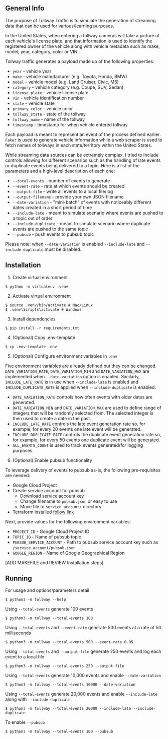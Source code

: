 ## General Info

The purpose of Tollway Traffic is to simulate the generation of streaming data that can be used for various/learning purposes.

In the United States, when entering a tollway cameras will take a picture of each vehicle's license plate, and that information is used to identify the registered owner of the vehicle along with vehicle metadata such as make, model, year, category, color or VIN.

Tollway traffic generates a payload made up of the following properties:

- `year` - vehicle year
- `make` - vehicle manufacturer (e.g. Toyota, Honda, BMW)
- `model` - vehicle model (e.g. Land Cruiser, Civic, M5)
- `category` - vehicle category (e.g. Coupe, SUV, Sedan)
- `license_plate` - vehicle license plate
- `vin` - vehicle identification number
- `state` - vehicle state
- `primary_color` - vehicle color
- `tollway_state` - state of the tollway
- `tollway_name` - name of the tollway
- `timestamp` - timestamp for when vehicle entered tollway

Each payload is meant to represent an event of the process defined earlier. `Faker` is used to generate vehicle information while a web scraper is used to fetch names of tollways in each state/territory within the United States.

While streaming data sources can be extremely complex, I tried to include controls allowing for different scenarios such as the handling of late events or duplicate events being delivered to a topic. Here is a list of the parameters and a high-level description of each one:

- `--total-events` - number of events to generate
- `--event-rate` - rate at which events should be created
- `--output-file` - write all events to a local file/log
- `--output-filename` - provide your own JSON filename
- `--date-variation` - "mini-batch" of events with noticeably different dates created in a short period of time
- `--include-late` - meant to simulate scenario where events are pushed to a topic out of order
- `--include-duplicate` - meant to simulate scenario where duplicate events are pushed to the same topic
- `--pubsub` - push events to pubsub topic

Please note: when `--date-variation` is enabled `--include-late` and `--include-duplicate` must be disabled.

## Installation
1. Create virtual environment
```
$ python -m virtualenv .venv
```

2. Activate virtual environment
```
$ source .venv/bin/activate # Mac/Linux
$ .venv\Scripts\activate # Windows
```

3. Install dependencies
```
$ pip install -r requirements.txt
```

4. (Optional) Copy .env-template
```
$ cp .env-template .env
```

5. (Optional) Configure environment variables in `.env`

Five environment variables are already defined but they can be changed. `DATE_VARIATION_RATE`, `DATE_VARIATION_MIN` and `DATE_VARIATION_MAX` are implemented when `--date-variation` option is enabled. Similarly, `INCLUDE_LATE_RATE` is in use when `--include-late` is enabled and `INCLUDE_DUPLICATE_RATE` is applied when `--include-duplicate` is enabled.

- `DATE_VARIATION_RATE` controls how often events with older dates are generated.
- `DATE_VARIATION_MIN` and `DATE_VARIATION_MAX` are used to define range of integers that will be randomly selected from. The selected integer is then used to create a date in the past.
- `INCLUDE_LATE_RATE` controls the late event generation rate so, for example, for every 20 events one late event will be generated.
- `INCLUDE_DUPLICATE_RATE` controls the duplicate event generation rate so, for example, for every 50 events one duplicate event will be generated.
- `ALL_EVENTS_COUNT` is used to track events generated/for logging purposes.

6. (Optional) Enable pubsub functionality

To leverage delivery of events to pubsub as-is, the following pre-requisites are needed:

- Google Cloud Project
- Create service account for pubsub
    - Download service account key
    - Change filename to `pubsub.json` or easy to use
    - Move file to `service_account/` directory
- Terraform installed [follow link](https://developer.hashicorp.com/terraform/tutorials/aws-get-started/install-cli)

Next, provide values for the following environment variables:

- `PROJECT_ID` - Google Cloud Project ID
- `TOPIC_ID` - Name of pubsub topic
- `PUBSUB_SERVICE_ACCOUNT` - Path to pubsub service account key such as `/service_account/pubsub.json`
- `GOOGLE_REGION` - Name of Google Geographical Region


[ADD MAKEFILE and REVIEW Installation steps]


## Running
For usage and options/parameters detail
```
$ python3 -m tollway --help
```

Using `--total-events` generate 100 events
```
$ python3 -m tollway --total-events 100
```

Using `--total-events` and `--event-rate` generate 500 events at a rate of 50 milliseconds
```
$ python3 -m tollway --total-events 500 --event-rate 0.05
```

Using `--total-events` and `--output-file` generate 250 events and log each event to a local file
```
$ python3 -m tollway --total-events 250 --output-file
```

Using `--total-events` generate 10,000 events and enable `--date-variation`
```
$ python3 -m tollway --total-events 10000 --date-variation
```

Using `--total-events` generate 20,000 events and enable `--include-late` along with `--include-duplicate`
```
$ python3 -m tollway --total-events 20000 --include-late --include-duplicate
```

To enable `--pubsub`
```
$ python3 -m tollway --total-events 100 --pubsub
```
